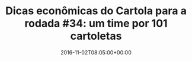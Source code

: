 ---
layout: post
title: "Dicas econômicas do Cartola para a rodada #34: um time por 101 cartoletas"
date: 2016-11-02T08:05:00+00:00
external_link: "http://globoesporte.globo.com/cartola-fc/dicas/noticia/2016/11/dicas-economicas-do-cartola-para-rodada-34-um-time-por-101-cartoletas.html"
categories: news globo.com
---